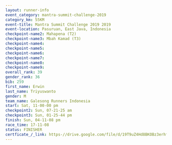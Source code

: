 ```yaml
---
layout: runner-info 
event_category: mantra-summit-challenge-2019 
category_km: 55KM 
event-title: Mantra Summit Challenge 2019 2019 
event-location: Pasuruan, East Java, Indonesia 
checkpoint-name2: Mahapena (T2) 
checkpoint-name3: Mbah Kamad (T3) 
checkpoint-name4: 
checkpoint-name5: 
checkpoint-name6: 
checkpoint-name7: 
checkpoint-name8: 
checkpoint-name9: 
overall_rank: 39
gender_rank: 36
bib: 259
first_name: Erwin
last_name: Triyuswanto
gender: M
team_name: Galesong Runners Indonesia
start: Sat, 11-00-00 pm
checkpoint2: Sun, 07-21-25 am
checkpoint3: Sun, 01-25-44 pm
finish: Sun, 04-11-08 pm
race_time: 17-11-08
status: FINISHER
certficate_/_link: https-//drive.google.com/file/d/19T9uZ4Hd8BKOBz3erhflcRWNGnM9ckKv/view?usp=sharing
---
```

